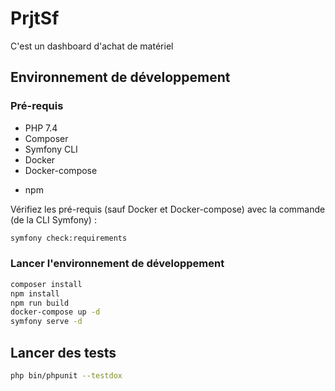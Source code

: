 # PrjtSf

C'est un dashboard d'achat de matériel

## Environnement de développement

### Pré-requis

- PHP 7.4
- Composer
- Symfony CLI
- Docker
- Docker-compose

* npm

Vérifiez les pré-requis (sauf Docker et Docker-compose) avec la commande (de la CLI Symfony) :

```bash
symfony check:requirements
```

### Lancer l'environnement de développement

```bash
composer install
npm install
npm run build
docker-compose up -d
symfony serve -d
```

## Lancer des tests

```bash
php bin/phpunit --testdox
```

